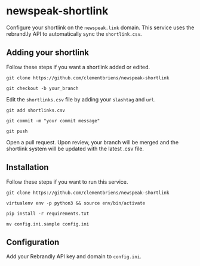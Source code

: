 # newspeak-shortlink

Configure your shortlink on the `newspeak.link` domain.
This service uses the rebrand.ly API to automatically sync the `shortlink.csv`.


## Adding your shortlink

Follow these steps if you want a shortlink added or edited.

`git clone https://github.com/clementbriens/newspeak-shortlink`

`git checkout -b your_branch`

Edit the `shortlinks.csv` file by adding your `slashtag` and `url`.

`git add shortlinks.csv`

`git commit -m "your commit message"`

`git push`

Open a pull request. Upon review, your branch will be merged and the shortlink system will be updated with the latest .csv file.

## Installation

Follow these steps if you want to run this service.

`git clone https://github.com/clementbriens/newspeak-shortlink`

`virtualenv env -p python3 && source env/bin/activate`

`pip install -r requirements.txt`

`mv config.ini.sample config.ini`

## Configuration

Add your Rebrandly API key and domain to `config.ini`.
